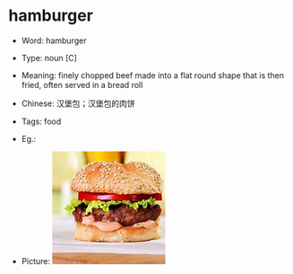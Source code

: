 # hamburger

- Word: hamburger

- Type: noun [C]
- Meaning: finely chopped beef made into a flat round shape that is then fried, often served in a bread roll
- Chinese: 汉堡包；汉堡包的肉饼
- Tags: food
- Eg.: 
- Picture: ![hamburger](images/hamburger.jpeg)

